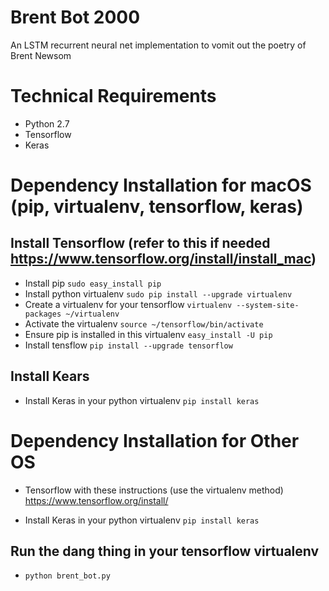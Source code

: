 # Brent Bot 2000
An LSTM recurrent neural net implementation to vomit out the poetry of Brent Newsom

# Technical Requirements
* Python 2.7
* Tensorflow
* Keras

# Dependency Installation for macOS (pip, virtualenv, tensorflow, keras)

## Install Tensorflow (refer to this if needed https://www.tensorflow.org/install/install_mac)
* Install pip
  `sudo easy_install pip`
* Install python virtualenv
  `sudo pip install --upgrade virtualenv`
* Create a virtualenv for your tensorflow
  `virtualenv --system-site-packages ~/virtualenv`
* Activate the virtualenv
  `source ~/tensorflow/bin/activate`
* Ensure pip is installed in this virtualenv
  `easy_install -U pip`
* Install tensflow
  `pip install --upgrade tensorflow`

## Install Kears  
* Install Keras in your python virtualenv
  `pip install keras`

# Dependency Installation for Other OS
 * Tensorflow with these instructions (use the virtualenv method)
  https://www.tensorflow.org/install/

* Install Keras in your python virtualenv
  `pip install keras`


## Run the dang thing in your tensorflow virtualenv
* `python brent_bot.py`